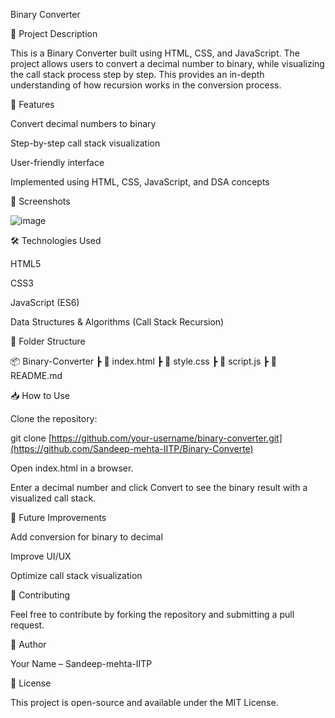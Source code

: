  Binary Converter

📌 Project Description

This is a Binary Converter built using HTML, CSS, and JavaScript. The project allows users to convert a decimal number to binary, while visualizing the call stack process step by step. This provides an in-depth understanding of how recursion works in the conversion process.

🚀 Features

Convert decimal numbers to binary

Step-by-step call stack visualization

User-friendly interface

Implemented using HTML, CSS, JavaScript, and DSA concepts

📸 Screenshots

![image](https://github.com/user-attachments/assets/47acfda4-3d7c-45d3-9749-7ef28dc64f86)


🛠️ Technologies Used

HTML5

CSS3

JavaScript (ES6)

Data Structures & Algorithms (Call Stack Recursion)

📂 Folder Structure

📦 Binary-Converter
 ┣ 📜 index.html
 ┣ 📜 style.css
 ┣ 📜 script.js
 ┣ 📜 README.md

📥 How to Use

Clone the repository:

git clone [https://github.com/your-username/binary-converter.git](https://github.com/Sandeep-mehta-IITP/Binary-Converte)

Open index.html in a browser.

Enter a decimal number and click Convert to see the binary result with a visualized call stack.

🎯 Future Improvements

Add conversion for binary to decimal

Improve UI/UX

Optimize call stack visualization

📌 Contributing

Feel free to contribute by forking the repository and submitting a pull request.

📝 Author

Your Name – Sandeep-mehta-IITP

📜 License

This project is open-source and available under the MIT License.

